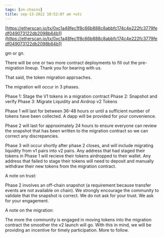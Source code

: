 ```yaml
---
tags: [on-chains]
title: sep-13-2022 10:52:07 am +utc
---
```


[https://etherscan.io/tx/0xc1a48fec1f8c66b888c8abbfc174c4e222fc3779fedf049073122db2098b64b1](https://etherscan.io/tx/0xc1a48fec1f8c66b888c8abbfc174c4e222fc3779fedf049073122db2098b64b1)

gm or gn.

There will be one or two more contract deployments to fill out the pre-migration lineup. Thank you for bearing with us.

That said, the token migration approaches.

The migration will occur in 3 phases.

Phase 1: Stage the V1 tokens in a migration contract
Phase 2: Snapshot and verify
Phase 3: Migrate Liquidity and Airdrop v2 Tokens

Phase 1 will last for between 36-48 hours or until a sufficient number of tokens have been collected. A dapp will be provided for your convenience.

Phase 2 will last for approximately 24 hours to ensure everyone can review the snapshot that has been written to the migration contract so we can correct any discrepancies.

Phase 3 will occur shortly after phase 2 closes, and will include migrating liquidity from v1 pairs into v2 pairs. Any address that had staged their tokens in Phase 1 will recieve their tokens airdropped to their wallet. Any address that failed to stage their tokens will need to deposit and manually withdraw their new tokens from the migration contract.

A note on trust:

Phase 2 involves an off-chain snapshot (a requirement because transfer events are not available on chain). We strongly encourage the community to validate that the snapshot is correct. We do not ask for your trust. We ask for your engagement.

A note on the migration:

The more the community is engaged in moving tokens into the migration contract the smoother the v2 launch will go. With this in mind, we will be providing an incentive for timely participation. More to follow.
